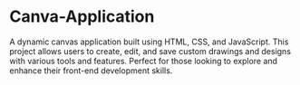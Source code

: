 # Canva-Application
A dynamic canvas application built using HTML, CSS, and JavaScript. This project allows users to create, edit, and save custom drawings and designs with various tools and features. Perfect for those looking to explore and enhance their front-end development skills.
